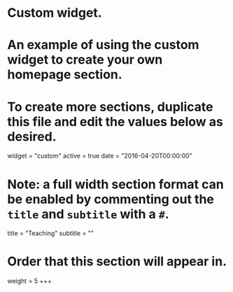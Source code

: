 # Custom widget.
# An example of using the custom widget to create your own homepage section.
# To create more sections, duplicate this file and edit the values below as desired.
widget = "custom"
active = true
date = "2016-04-20T00:00:00"
 # Note: a full width section format can be enabled by commenting out the `title` and `subtitle` with a `#`.
title = "Teaching"
subtitle = ""
 # Order that this section will appear in.
weight = 5
 +++
